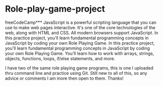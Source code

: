 # Role-play-game-project
 freeCodeCamp*** JavaScript is a powerful scripting language that you can use to make web pages interactive. It's one of the core technologies of the web, along with HTML and CSS. All modern browsers support JavaScript. In this practice project, you'll learn fundamental programming concepts in JavaScript by coding your own Role Playing Game. In this practice project, you'll learn fundamental programming concepts in JavaScript by coding your own Role Playing Game. You'll learn how to work with arrays, strings, objects, functions, loops, if/else statements, and more.

I have two of the same role playing game programs, this is one I uploaded thru command line and practice using Git. Still new to all of this, so any advice or comments I am more then open to them. Thanks!
